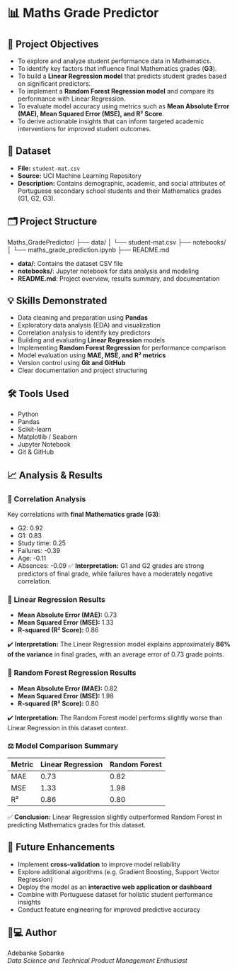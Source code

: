 # 📊 Maths Grade Predictor
## 🎯 Project Objectives
- To explore and analyze student performance data in Mathematics.
- To identify key factors that influence final Mathematics grades (**G3**).
- To build a **Linear Regression model** that predicts student grades based on significant predictors.
- To implement a **Random Forest Regression model** and compare its performance with Linear Regression.
- To evaluate model accuracy using metrics such as **Mean Absolute Error (MAE), Mean Squared Error (MSE), and R² Score**.
- To derive actionable insights that can inform targeted academic interventions for improved student outcomes.

## 📂 Dataset

- **File:** `student-mat.csv`
- **Source:** UCI Machine Learning Repository
- **Description:** Contains demographic, academic, and social attributes of Portuguese secondary school students and their Mathematics grades (G1, G2, G3).

## 🗂️ Project Structure

Maths_GradePredictor/
├── data/
│   └── student-mat.csv
├── notebooks/
│   └── maths_grade_prediction.ipynb
├── README.md

- **data/**: Contains the dataset CSV file  
- **notebooks/**: Jupyter notebook for data analysis and modeling  
- **README.md**: Project overview, results summary, and documentation
## 💡 Skills Demonstrated

- Data cleaning and preparation using **Pandas**
- Exploratory data analysis (EDA) and visualization
- Correlation analysis to identify key predictors
- Building and evaluating **Linear Regression** models
- Implementing **Random Forest Regression** for performance comparison
- Model evaluation using **MAE, MSE, and R² metrics**
- Version control using **Git and GitHub**
- Clear documentation and project structuring

## 🛠️ Tools Used

- Python
- Pandas
- Scikit-learn
- Matplotlib / Seaborn
- Jupyter Notebook
- Git & GitHub

## 📈 Analysis & Results

### 🔬 Correlation Analysis

Key correlations with **final Mathematics grade (G3)**:
- G2: 0.92
- G1: 0.83
- Study time: 0.25
- Failures: -0.39
- Age: -0.11
- Absences: -0.09
✅ **Interpretation:** G1 and G2 grades are strong predictors of final grade, while failures have a moderately negative correlation.

### 🤖 Linear Regression Results

- **Mean Absolute Error (MAE):** 0.73
- **Mean Squared Error (MSE):** 1.33
- **R-squared (R² Score):** 0.86

✔️ **Interpretation:** The Linear Regression model explains approximately **86% of the variance** in final grades, with an average error of 0.73 grade points.

### 🌲 Random Forest Regression Results

- **Mean Absolute Error (MAE):** 0.82
- **Mean Squared Error (MSE):** 1.98
- **R-squared (R² Score):** 0.80

✔️ **Interpretation:** The Random Forest model performs slightly worse than Linear Regression in this dataset context.

### ⚖️ Model Comparison Summary

| Metric | Linear Regression | Random Forest |
|--------|-------------------|---------------|
| MAE    | 0.73              | 0.82          |
| MSE    | 1.33              | 1.98          |
| R²     | 0.86              | 0.80          |

✅ **Conclusion:** Linear Regression slightly outperformed Random Forest in predicting Mathematics grades for this dataset.

## 🚀 Future Enhancements

- Implement **cross-validation** to improve model reliability
- Explore additional algorithms (e.g. Gradient Boosting, Support Vector Regression)
- Deploy the model as an **interactive web application or dashboard**
- Combine with Portuguese dataset for holistic student performance insights
- Conduct feature engineering for improved predictive accuracy

## 👩💻 Author

Adebanke Sobanke  
*Data Science and Technical Product Management Enthusiast*



